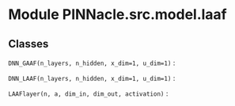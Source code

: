 # Module PINNacle.src.model.laaf

## Classes

`DNN_GAAF(n_layers, n_hidden, x_dim=1, u_dim=1)`
:

`DNN_LAAF(n_layers, n_hidden, x_dim=1, u_dim=1)`
:

`LAAFlayer(n, a, dim_in, dim_out, activation)`
:

